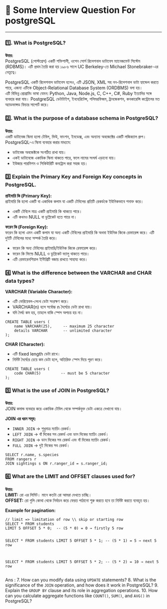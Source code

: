 <h1>📂  Some Interview Question For postgreSQL</h1>

<hr>

<h3>1️⃣. <strong>What is PostgreSQL?</strong></h3>
<p><strong>উত্তর:</strong><br>
PostgreSQL (পোস্টগ্রেস) একটি শক্তিশালী, ওপেন সোর্স রিলেশনাল ডাটাবেস ম্যানেজমেন্ট সিস্টেম (RDBMS)। এটি প্রথম তৈরি করা হয় ১৯৮৬ সালে UC Berkeley-তে Michael Stonebraker-এর নেতৃত্বে।</p>
<p>PostgreSQL একটি রিলেশনাল ডাটাবেস হলেও, এটি JSON, XML সহ নন-রিলেশনাল ডাটা হ্যান্ডেল করতে পারে, এজন্য এটিকে Object-Relational Database System (ORDBMS) বলা হয়।<br>
এটি বিভিন্ন প্রোগ্রামিং ভাষা যেমন: Python, Java, Node.js, C, C++, C#, Ruby ইত্যাদির সঙ্গে ব্যবহার করা যায়। PostgreSQL ডেটাটাইপ, ইনহেরিটেন্স, পলিমরফিজম, ট্রানজেকশন, কনকারেন্সি কন্ট্রোলের মত অ্যাডভান্সড ফিচার সাপোর্ট করে।
</p>

<h3>2️⃣. <strong>What is the purpose of a database schema in PostgreSQL?</strong></h3>
<p><strong>উত্তর:</strong><br>
একটি ডাটাবেজ স্কিমা হলো টেবিল, ভিউ, ফাংশন, ইনডেক্স, এবং অন্যান্য অবজেক্টের একটি লজিক্যাল গ্রুপ। PostgreSQL-এ স্কিমা ব্যবহার করার মাধ্যমে:
<ul>
<li>ডাটাবেজ অবজেক্টকে সংগঠিত রাখা যায়।</li>
<li>একই ডাটাবেজে একাধিক স্কিমা থাকতে পারে, ফলে নামের সংঘর্ষ এড়ানো যায়।</li>
<li>ইউজার পারমিশন ও সিকিউরিটি কনট্রোল করা সহজ হয়।</li>
</ul>
</p>

<h3>3️⃣  <strong>Explain the Primary Key and Foreign Key concepts in PostgreSQL.</strong></h3>

<p><strong>প্রাইমারি কি (Primary Key):</strong><br>
প্রাইমারি কি হলো একটি বা একাধিক কলাম যা একটি টেবিলের প্রতিটি রেকর্ডকে ইউনিকভাবে শনাক্ত করে।</p>
<ul>
<li>একটি টেবিলে মাত্র একটি প্রাইমারি কি থাকতে পারে।</li>
<li>এটি কখনও NULL বা ডুপ্লিকেট হতে পারে না।</li>
</ul>

<p><strong>ফরেন কি (Foreign Key):</strong><br>
ফরেন কি হলো এমন একটি কলাম যা অন্য একটি টেবিলের প্রাইমারি কি অথবা ইউনিক কিকে রেফারেন্স করে। এটি দুইটি টেবিলের মধ্যে সম্পর্ক তৈরি করে।</p>
<ul>
<li>ফরেন কি অন্য টেবিলের প্রাইমারি/ইউনিক কিকে রেফারেন্স করে।</li>
<li>ফরেন কি ফিল্ডে NULL ও ডুপ্লিকেট ভ্যালু থাকতে পারে।</li>
<li>এটি রেফারেনশিয়াল ইন্টিগ্রিটি বজায় রাখতে সাহায্য করে।</li>
</ul>

<h3>4️⃣ <strong>What is the difference between the VARCHAR and CHAR data types?</strong></h3>

<p><strong>VARCHAR (Variable Character):</strong></p>
<ul>
<li>এটি ভেরিয়েবল-লেংথ ডেটা সংরক্ষণ করে।</li>
<li>VARCHAR(n) হলে সর্বোচ্চ n দৈর্ঘ্যের ডেটা রাখা যায়।</li>
<li>যদি দৈর্ঘ্য কম হয়, তাহলে বাকি স্পেস অপচয় হয় না।</li>
</ul>

<pre><code>CREATE TABLE users (
    name VARCHAR(25),     -- maximum 25 character
    details VARCHAR       -- unlimited character
);
</code></pre>

<p><strong>CHAR (Character):</strong></p>
<ul>
<li>এটি fixed length ডেটা রাখে।</li>
<li>নির্দিষ্ট দৈর্ঘ্যের চেয়ে কম ডেটা হলে, অতিরিক্ত স্পেস দিয়ে পূরণ করে।</li>
</ul>

<pre><code>CREATE TABLE users (
    code CHAR(5)         -- must be 5 character
);
</code></pre>

<h3>5️⃣ <strong>What is the use of JOIN in PostgreSQL?</strong></h3>
<p><strong>উত্তর:</strong><br>
JOIN কমান্ড ব্যবহার করে একাধিক টেবিল থেকে সম্পর্কযুক্ত ডেটা একত্রে দেখানো যায়।</p>

<p><strong>JOIN এর ধরন সমূহ:</strong></p>
<ul>
<li><code>INNER JOIN</code> → শুধুমাত্র ম্যাচিং রেকর্ড।</li>
<li><code>LEFT JOIN</code> → বাঁ দিকের সব রেকর্ড এবং ডান দিকের ম্যাচিং রেকর্ড।</li>
<li><code>RIGHT JOIN</code> → ডান দিকের সব রেকর্ড এবং বাঁ দিকের ম্যাচিং রেকর্ড।</li>
<li><code>FULL JOIN</code> → দুই দিকের সব রেকর্ড।</li>
</ul>

<pre><code>SELECT r.name, s.species
FROM rangers r
JOIN sightings s ON r.ranger_id = s.ranger_id;
</code></pre>

<h3>6️⃣ <strong>What are the LIMIT and OFFSET clauses used for?</strong></h3>
<p><strong>উত্তর:</strong><br>
<strong>LIMIT:</strong> রো এর লিমিট। মানে কতটা রো আমরা দেখতে চাচ্ছি।<br>
<strong>OFFSET:</strong> রো গুলি কোথা থেকে নির্বাচন করে ফেরত পাঠানো শুরু করতে হবে তা নির্দিষ্ট করতে ব্যবহৃত হয়।
</p>

<p><strong>Example for pagination:</strong></p>
<pre><code>// limit => limitation of row \\ skip or starting row
SELECT * FROM students
LIMIT 5 OFFSET 5 * 0;  -- (5 * 0) = 0 → firstly 5 row

SELECT * FROM students
LIMIT 5 OFFSET 5 * 1;  -- (5 * 1) = 5 → next 5 row

SELECT * FROM students
LIMIT 5 OFFSET 5 * 2;  -- (5 * 2) = 10 → next 5 row
</code></pre>

Ans : 
7. How can you modify data using `UPDATE` statements?
8. What is the significance of the `JOIN` operation, and how does it work in PostgreSQL?
9. Explain the `GROUP BY` clause and its role in aggregation operations.
10. How can you calculate aggregate functions like `COUNT()`, `SUM()`, and `AVG()` in PostgreSQL?